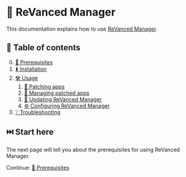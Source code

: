 # 💊 ReVanced Manager

This documentation explains how to use [ReVanced Manager](https://github.com/ReVanced/revanced-manager).

## 📖 Table of contents

0. [💼 Prerequisites](0_prerequisites.md)
1. [⬇️ Installation](1_installation.md)
2. [🛠️ Usage](2_usage.md)
   1. [🧩 Patching apps](2_1_patching.md)
   2. [🧰 Managing patched apps](2_2_managing.md)
   3. [🔄 Updating ReVanced Manager](2_3_updating.md)
   4. [⚙️ Configuring ReVanced Manager](2_4_settings.md)
3. [❔ Troubleshooting](3_troubleshooting.md)

## ⏭️ Start here

The next page will tell you about the prerequisites for using ReVanced Manager.

Continue: [💼 Prerequisites](0_prerequisites.md)
